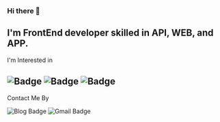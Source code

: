### Hi there 👋
I'm FrontEnd developer skilled in API, WEB, and APP.
---
I'm Interested in

![Badge](https://img.shields.io/badge/React-61DAFB?style=flat-square&logo=React&logoColor=white)
![Badge](https://img.shields.io/badge/ReactNative-0088CC?style=flat-square&logo=React&logoColor=white)
![Badge](https://img.shields.io/badge/TypeScript-3178C6?style=flat-square&logo=TypeScript&logoColor=white)
----

Contact Me By

![Blog Badge](https://img.shields.io/badge/Blog-20C997?style=flat-square&logo=Velog&logoColor=white&link=(https://velog.io/@pro-yeong))
![Gmail Badge](https://img.shields.io/badge/Gmail-d14836?style=flat-square&logo=Gmail&logoColor=white&link=mailto:snugyun01@gmail.com)
<!--
**yeong30/yeong30** is a ✨ _special_ ✨ repository because its `README.md` (this file) appears on your GitHub profile.

Here are some ideas to get you started:



- 🔭 I’m currently working on ...
- 🌱 I’m currently learning ...
- 👯 I’m looking to collaborate on ...
- 🤔 I’m looking for help with ...
- 💬 Ask me about ...
- 📫 How to reach me: ...
- 😄 Pronouns: ...
- ⚡ Fun fact: ...
-->
